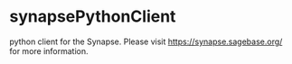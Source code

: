 synapsePythonClient
===================

python client for the Synapse.   Please visit https://synapse.sagebase.org/ for more information.
